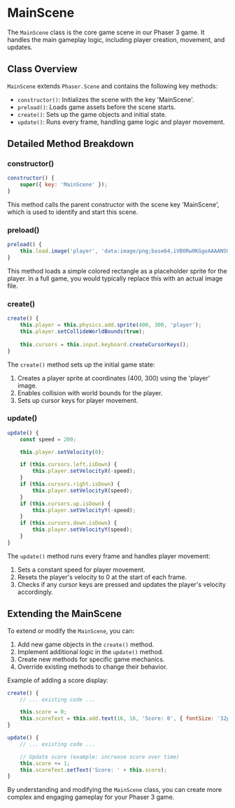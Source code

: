 # MainScene

The `MainScene` class is the core game scene in our Phaser 3 game. It handles the main gameplay logic, including player creation, movement, and updates.

## Class Overview

`MainScene` extends `Phaser.Scene` and contains the following key methods:

- `constructor()`: Initializes the scene with the key 'MainScene'.
- `preload()`: Loads game assets before the scene starts.
- `create()`: Sets up the game objects and initial state.
- `update()`: Runs every frame, handling game logic and player movement.

## Detailed Method Breakdown

### constructor()

```javascript
constructor() {
    super({ key: 'MainScene' });
}
```

This method calls the parent constructor with the scene key 'MainScene', which is used to identify and start this scene.

### preload()

```javascript
preload() {
    this.load.image('player', 'data:image/png;base64,iVBORw0KGgoAAAANSUhEUgAAACAAAAAgCAYAAABzenr0AAAAEklEQVRYw+3BAQEAAACCIP+vbkhAAQAAAO8GECAAAZf3V9sAAAAASUVORK5CYII=');
}
```

This method loads a simple colored rectangle as a placeholder sprite for the player. In a full game, you would typically replace this with an actual image file.

### create()

```javascript
create() {
    this.player = this.physics.add.sprite(400, 300, 'player');
    this.player.setCollideWorldBounds(true);
    
    this.cursors = this.input.keyboard.createCursorKeys();
}
```

The `create()` method sets up the initial game state:

1. Creates a player sprite at coordinates (400, 300) using the 'player' image.
2. Enables collision with world bounds for the player.
3. Sets up cursor keys for player movement.

### update()

```javascript
update() {
    const speed = 200;

    this.player.setVelocity(0);

    if (this.cursors.left.isDown) {
        this.player.setVelocityX(-speed);
    }
    if (this.cursors.right.isDown) {
        this.player.setVelocityX(speed);
    }
    if (this.cursors.up.isDown) {
        this.player.setVelocityY(-speed);
    }
    if (this.cursors.down.isDown) {
        this.player.setVelocityY(speed);
    }
}
```

The `update()` method runs every frame and handles player movement:

1. Sets a constant speed for player movement.
2. Resets the player's velocity to 0 at the start of each frame.
3. Checks if any cursor keys are pressed and updates the player's velocity accordingly.

## Extending the MainScene

To extend or modify the `MainScene`, you can:

1. Add new game objects in the `create()` method.
2. Implement additional logic in the `update()` method.
3. Create new methods for specific game mechanics.
4. Override existing methods to change their behavior.

Example of adding a score display:

```javascript
create() {
    // ... existing code ...

    this.score = 0;
    this.scoreText = this.add.text(16, 16, 'Score: 0', { fontSize: '32px', fill: '#000' });
}

update() {
    // ... existing code ...

    // Update score (example: increase score over time)
    this.score += 1;
    this.scoreText.setText('Score: ' + this.score);
}
```

By understanding and modifying the `MainScene` class, you can create more complex and engaging gameplay for your Phaser 3 game.